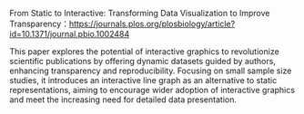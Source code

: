 
From Static to Interactive: Transforming Data Visualization to Improve Transparency：https://journals.plos.org/plosbiology/article?id=10.1371/journal.pbio.1002484

This paper explores the potential of interactive graphics to revolutionize scientific publications by offering dynamic datasets guided by authors, enhancing transparency and 
reproducibility. Focusing on small sample size studies, it introduces an interactive line graph as an alternative to static representations, aiming to encourage wider adoption
of interactive graphics and meet the increasing need for detailed data presentation.
